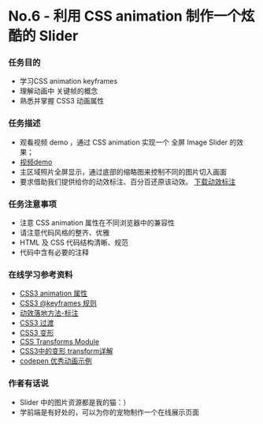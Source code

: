 # No.6 - 利用 CSS animation 制作一个炫酷的 Slider
### 任务目的
- 学习CSS animation keyframes
- 理解动画中 关键帧的概念
- 熟悉并掌握 CSS3 动画属性

### 任务描述
- 观看视频 demo ，通过 CSS animation 实现一个 全屏 Image Slider 的效果；
- [视频demo](http://jadyoap.bj.bcebos.com/ife%2F任务六.mov)
- 主区域照片全屏显示，通过底部的缩略图来控制不同的图片切入画面
- 要求借助我们提供给你的动效标注、百分百还原该动效。
[下载动效标注]()

### 任务注意事项
- 注意 CSS animation 属性在不同浏览器中的兼容性
- 请注意代码风格的整齐、优雅
- HTML 及 CSS 代码结构清晰、规范
- 代码中含有必要的注释

### 在线学习参考资料
- [CSS3 animation 属性](http://www.w3school.com.cn/cssref/pr_animation.asp)
- [CSS3 @keyframes 规则](http://www.w3school.com.cn/cssref/pr_keyframes.asp)
- [动效落地方法-标注](https://zhuanlan.zhihu.com/p/34815524)
- [CSS3 过渡](http://www.w3school.com.cn/css3/css3_transition.asp)
- [CSS3 变形](http://www.w3school.com.cn/cssref/pr_transform.asp)
- [CSS Transforms Module](https://www.w3.org/TR/css-transforms-1/)
- [CSS3中的变形 transform详解](https://www.cnblogs.com/afighter/p/5726888.html)
- [codepen 优秀动画示例](https://codepen.io/Alireza29675/pen/KwgwMy)

### 作者有话说
- Slider 中的图片资源都是我的猫：）
- 学前端是有好处的，可以为你的宠物制作一个在线展示页面